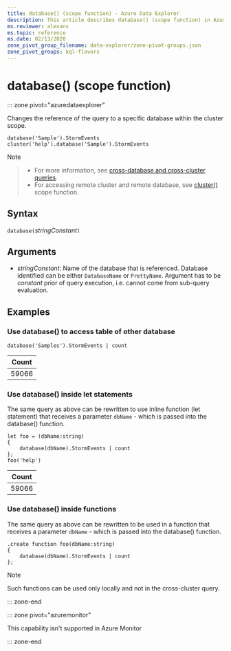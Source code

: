 ```yaml
---
title: database() (scope function) - Azure Data Explorer
description: This article describes database() (scope function) in Azure Data Explorer.
ms.reviewer: alexans
ms.topic: reference
ms.date: 02/13/2020
zone_pivot_group_filename: data-explorer/zone-pivot-groups.json
zone_pivot_groups: kql-flavors
---
```

# database() (scope function)

::: zone pivot="azuredataexplorer"

Changes the reference of the query to a specific database within the cluster scope.

```kusto
database('Sample').StormEvents
cluster('help').database('Sample').StormEvents
```

> [!NOTE]

> * For more information, see [cross-database and cross-cluster queries](cross-cluster-or-database-queries.md).
> * For accessing remote cluster and remote database, see [cluster()](clusterfunction.md) scope function.

## Syntax

`database(`*stringConstant*`)`

## Arguments

* *stringConstant*: Name of the database that is referenced. Database identified can be either `DatabaseName` or `PrettyName`. Argument has to be _constant_ prior of query execution, i.e. cannot come from sub-query evaluation.

## Examples

### Use database() to access table of other database

```kusto
database('Samples').StormEvents | count
```

|Count|
|---|
|59066|

### Use database() inside let statements

The same query as above can be rewritten to use inline function (let statement) that
receives a parameter `dbName` - which is passed into the database() function.

```kusto
let foo = (dbName:string)
{
    database(dbName).StormEvents | count
};
foo('help')
```

|Count|
|---|
|59066|

### Use database() inside functions

The same query as above can be rewritten to be used in a function that
receives a parameter `dbName` - which is passed into the database() function.

```kusto
.create function foo(dbName:string)
{
    database(dbName).StormEvents | count
};
```

> [!NOTE]
> Such functions can be used only locally and not in the cross-cluster query.

::: zone-end

::: zone pivot="azuremonitor"

This capability isn't supported in Azure Monitor

::: zone-end
